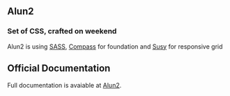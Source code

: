 ## Alun2 
### Set of CSS, crafted on weekend

Alun2 is using [SASS](http://sass-lang.com), [Compass](http://compass-style.org) for foundation and [Susy](http://susy.oddbird.net) for responsive grid

## Official Documentation

Full documentation is avaiable at [Alun2](http://alun2.com/).

